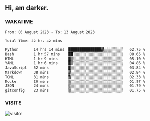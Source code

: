 ## Hi, am darker.

### WAKATIME

<!--START_SECTION:waka-->

```txt
From: 06 August 2023 - To: 13 August 2023

Total Time: 22 hrs 42 mins

Python       14 hrs 14 mins  ███████████████▓░░░░░░░░░   62.75 %
Bash         1 hr 57 mins    ██░░░░░░░░░░░░░░░░░░░░░░░   08.65 %
HTML         1 hr 9 mins     █▒░░░░░░░░░░░░░░░░░░░░░░░   05.10 %
YAML         1 hr 6 mins     █▒░░░░░░░░░░░░░░░░░░░░░░░   04.86 %
JavaScript   52 mins         █░░░░░░░░░░░░░░░░░░░░░░░░   03.84 %
Markdown     38 mins         ▓░░░░░░░░░░░░░░░░░░░░░░░░   02.84 %
TOML         31 mins         ▓░░░░░░░░░░░░░░░░░░░░░░░░   02.33 %
Docker       26 mins         ▒░░░░░░░░░░░░░░░░░░░░░░░░   01.97 %
JSON         24 mins         ▒░░░░░░░░░░░░░░░░░░░░░░░░   01.79 %
gitconfig    23 mins         ▒░░░░░░░░░░░░░░░░░░░░░░░░   01.75 %
```

<!--END_SECTION:waka-->

### VISITS
<!-- i should probably build this when i will have some time -->
![visitor](https://profile-counter.glitch.me/sanix-darker/count.svg)
